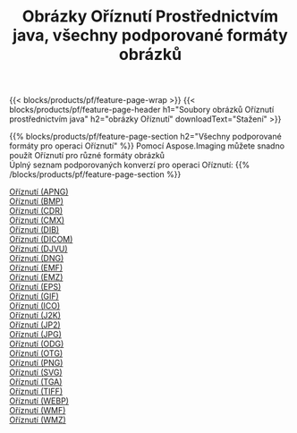﻿---
title: Obrázky Oříznutí Prostřednictvím java, všechny podporované formáty obrázků 
weight: 3920
url: /cs/java/crop 
lang: cs
langdirlevel: 2
locales: zh-hans,ja,it,ru,de,es,fr,nl,id,lt,pl,pt,vi,tr,ko,zh-hant,ar,hi,th,sv,cs,uk,he
description: Pomocí Aspose.Imaging můžete snadno Oříznutí obrázky přes java
---

{{< blocks/products/pf/feature-page-wrap >}}
{{< blocks/products/pf/feature-page-header h1="Soubory obrázků Oříznutí prostřednictvím java" h2="obrázky Oříznutí" downloadText="Stažení" >}}


{{% blocks/products/pf/feature-page-section  h2="Všechny podporované formáty pro operaci Oříznutí" %}}
Pomocí Aspose.Imaging můžete snadno použít Oříznutí pro různé formáty obrázků
<br/>
Úplný seznam podporovaných konverzí pro operaci Oříznutí:
{{% /blocks/products/pf/feature-page-section %}}
<div class="container-fluid productfamilypage bg-gray">
    <div class="convertypes bg-gray agp-content section">
        <div class="container">
		<div class="row other-converters">
		    <div class='col-md-2 other-converter remove-lp remove-rp'><a href="/imaging/cs/java/crop/apng" >Oříznutí (APNG)</a></div><div class='col-md-2 other-converter remove-lp remove-rp'><a href="/imaging/cs/java/crop/bmp" >Oříznutí (BMP)</a></div><div class='col-md-2 other-converter remove-lp remove-rp'><a href="/imaging/cs/java/crop/cdr" >Oříznutí (CDR)</a></div><div class='col-md-2 other-converter remove-lp remove-rp'><a href="/imaging/cs/java/crop/cmx" >Oříznutí (CMX)</a></div><div class='col-md-2 other-converter remove-lp remove-rp'><a href="/imaging/cs/java/crop/dib" >Oříznutí (DIB)</a></div><div class='col-md-2 other-converter remove-lp remove-rp'><a href="/imaging/cs/java/crop/dicom" >Oříznutí (DICOM)</a></div><div class='col-md-2 other-converter remove-lp remove-rp'><a href="/imaging/cs/java/crop/djvu" >Oříznutí (DJVU)</a></div><div class='col-md-2 other-converter remove-lp remove-rp'><a href="/imaging/cs/java/crop/dng" >Oříznutí (DNG)</a></div><div class='col-md-2 other-converter remove-lp remove-rp'><a href="/imaging/cs/java/crop/emf" >Oříznutí (EMF)</a></div><div class='col-md-2 other-converter remove-lp remove-rp'><a href="/imaging/cs/java/crop/emz" >Oříznutí (EMZ)</a></div><div class='col-md-2 other-converter remove-lp remove-rp'><a href="/imaging/cs/java/crop/eps" >Oříznutí (EPS)</a></div><div class='col-md-2 other-converter remove-lp remove-rp'><a href="/imaging/cs/java/crop/gif" >Oříznutí (GIF)</a></div><div class='col-md-2 other-converter remove-lp remove-rp'><a href="/imaging/cs/java/crop/ico" >Oříznutí (ICO)</a></div><div class='col-md-2 other-converter remove-lp remove-rp'><a href="/imaging/cs/java/crop/j2k" >Oříznutí (J2K)</a></div><div class='col-md-2 other-converter remove-lp remove-rp'><a href="/imaging/cs/java/crop/jp2" >Oříznutí (JP2)</a></div><div class='col-md-2 other-converter remove-lp remove-rp'><a href="/imaging/cs/java/crop/jpg" >Oříznutí (JPG)</a></div><div class='col-md-2 other-converter remove-lp remove-rp'><a href="/imaging/cs/java/crop/odg" >Oříznutí (ODG)</a></div><div class='col-md-2 other-converter remove-lp remove-rp'><a href="/imaging/cs/java/crop/otg" >Oříznutí (OTG)</a></div><div class='col-md-2 other-converter remove-lp remove-rp'><a href="/imaging/cs/java/crop/png" >Oříznutí (PNG)</a></div><div class='col-md-2 other-converter remove-lp remove-rp'><a href="/imaging/cs/java/crop/svg" >Oříznutí (SVG)</a></div><div class='col-md-2 other-converter remove-lp remove-rp'><a href="/imaging/cs/java/crop/tga" >Oříznutí (TGA)</a></div><div class='col-md-2 other-converter remove-lp remove-rp'><a href="/imaging/cs/java/crop/tiff" >Oříznutí (TIFF)</a></div><div class='col-md-2 other-converter remove-lp remove-rp'><a href="/imaging/cs/java/crop/webp" >Oříznutí (WEBP)</a></div><div class='col-md-2 other-converter remove-lp remove-rp'><a href="/imaging/cs/java/crop/wmf" >Oříznutí (WMF)</a></div><div class='col-md-2 other-converter remove-lp remove-rp'><a href="/imaging/cs/java/crop/wmz" >Oříznutí (WMZ)</a></div>
                </div>
        </div>
    </div>
</div>
<br/>
